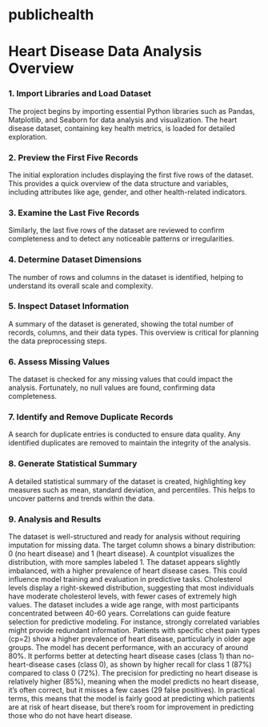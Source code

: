 # publichealth
# Heart Disease Data Analysis Overview

### 1. **Import Libraries and Load Dataset**
The project begins by importing essential Python libraries such as Pandas, Matplotlib, and Seaborn for data analysis and visualization. The heart disease dataset, containing key health metrics, is loaded for detailed exploration.

### 2. **Preview the First Five Records**
The initial exploration includes displaying the first five rows of the dataset. This provides a quick overview of the data structure and variables, including attributes like age, gender, and other health-related indicators.

### 3. **Examine the Last Five Records**
Similarly, the last five rows of the dataset are reviewed to confirm completeness and to detect any noticeable patterns or irregularities.

### 4. **Determine Dataset Dimensions**
The number of rows and columns in the dataset is identified, helping to understand its overall scale and complexity.

### 5. **Inspect Dataset Information**
A summary of the dataset is generated, showing the total number of records, columns, and their data types. This overview is critical for planning the data preprocessing steps.

### 6. **Assess Missing Values**
The dataset is checked for any missing values that could impact the analysis. Fortunately, no null values are found, confirming data completeness.

### 7. **Identify and Remove Duplicate Records**
A search for duplicate entries is conducted to ensure data quality. Any identified duplicates are removed to maintain the integrity of the analysis.

### 8. **Generate Statistical Summary**
A detailed statistical summary of the dataset is created, highlighting key measures such as mean, standard deviation, and percentiles. This helps to uncover patterns and trends within the data.

### 9. **Analysis and Results**
The dataset is well-structured and ready for analysis without requiring imputation for missing data.
The target column shows a binary distribution: 0 (no heart disease) and 1 (heart disease).
A countplot visualizes the distribution, with more samples labeled 1.
The dataset appears slightly imbalanced, with a higher prevalence of heart disease cases. This could influence model training and evaluation in predictive tasks.
Cholesterol levels display a right-skewed distribution, suggesting that most individuals have moderate cholesterol levels, with fewer cases of extremely high values.
The dataset includes a wide age range, with most participants concentrated between 40-60 years.
Correlations can guide feature selection for predictive modeling. For instance, strongly correlated variables might provide redundant information.
Patients with specific chest pain types (cp=2) show a higher prevalence of heart disease, particularly in older age groups.
The model has decent performance, with an accuracy of around 80%.
It performs better at detecting heart disease cases (class 1) than no-heart-disease cases (class 0), as shown by higher recall for class 1 (87%) compared to class 0 (72%).
The precision for predicting no heart disease is relatively higher (85%), meaning when the model predicts no heart disease, it’s often correct, but it misses a few cases (29 false positives).
In practical terms, this means that the model is fairly good at predicting which patients are at risk of heart disease, but there’s room for improvement in predicting those who do not have heart disease.
